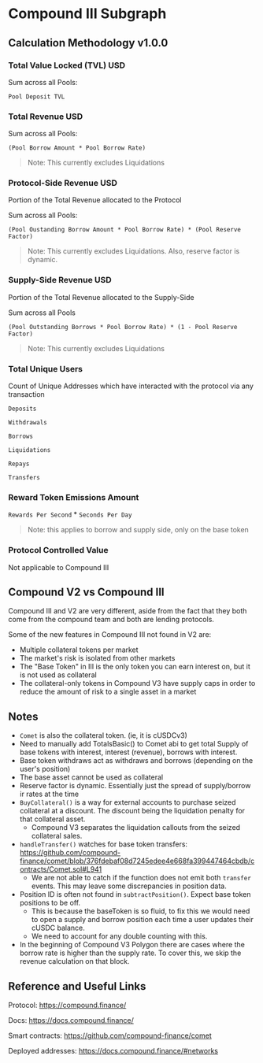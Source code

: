 # Compound III Subgraph

## Calculation Methodology v1.0.0

### Total Value Locked (TVL) USD

Sum across all Pools:

`Pool Deposit TVL`

### Total Revenue USD

Sum across all Pools:

`(Pool Borrow Amount * Pool Borrow Rate)`

> Note: This currently excludes Liquidations

### Protocol-Side Revenue USD

Portion of the Total Revenue allocated to the Protocol

Sum across all Pools:

`(Pool Oustanding Borrow Amount * Pool Borrow Rate) * (Pool Reserve Factor)`

> Note: This currently excludes Liquidations. Also, reserve factor is dynamic.

### Supply-Side Revenue USD

Portion of the Total Revenue allocated to the Supply-Side

Sum across all Pools

`(Pool Outstanding Borrows * Pool Borrow Rate) * (1 - Pool Reserve Factor)`

> Note: This currently excludes Liquidations

### Total Unique Users

Count of Unique Addresses which have interacted with the protocol via any transaction

`Deposits`

`Withdrawals`

`Borrows`

`Liquidations`

`Repays`

`Transfers`

### Reward Token Emissions Amount

`Rewards Per Second` \* `Seconds Per Day`

> Note: this applies to borrow and supply side, only on the base token

### Protocol Controlled Value

Not applicable to Compound III

## Compound V2 vs Compound III

Compound III and V2 are very different, aside from the fact that they both come from the compound team and both are lending protocols.

Some of the new features in Compound III not found in V2 are:

- Multiple collateral tokens per market
- The market's risk is isolated from other markets
- The "Base Token" in III is the only token you can earn interest on, but it is not used as collateral
- The collateral-only tokens in Compound V3 have supply caps in order to reduce the amount of risk to a single asset in a market

## Notes

- `Comet` is also the collateral token. (ie, it is cUSDCv3)
- Need to manually add TotalsBasic() to Comet abi to get total Supply of base tokens with interest, interest (revenue), borrows with interest.
- Base token withdraws act as withdraws and borrows (depending on the user's position)
- The base asset cannot be used as collateral
- Reserve factor is dynamic. Essentially just the spread of supply/borrow ir rates at the time
- `BuyCollateral()` is a way for external accounts to purchase seized collateral at a discount. The discount being the liquidation penalty for that collateral asset.
  - Compound V3 separates the liquidation callouts from the seized collateral sales.
- `handleTransfer()` watches for base token transfers: https://github.com/compound-finance/comet/blob/376fdebaf08d7245edee4e668fa399447464cbdb/contracts/Comet.sol#L941
  - We are not able to catch if the function does not emit both `transfer` events. This may leave some discrepancies in position data.
- Position ID is often not found in `subtractPosition()`. Expect base token positions to be off.
  - This is because the baseToken is so fluid, to fix this we would need to open a supply and borrow position each time a user updates their cUSDC balance.
  - We need to account for any double counting with this.
- In the beginning of Compound V3 Polygon there are cases where the borrow rate is higher than the supply rate. To cover this, we skip the revenue calculation on that block.

## Reference and Useful Links

Protocol: https://compound.finance/

Docs: https://docs.compound.finance/

Smart contracts: https://github.com/compound-finance/comet

Deployed addresses: https://docs.compound.finance/#networks
